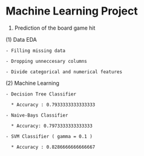 # Machine Learning Project 
1. Prediction of the board game hit

  (1) Data EDA
  
    - Filling missing data
    
    - Dropping unneccesary columns
    
    - Divide categorical and numerical features
    
  (2) Machine Learning
  
    - Decision Tree Classifier
   
      * Accuracy : 0.7933333333333333
     
    - Naive-Bays Classifier
    
      * Accuracy: 0.7973333333333333
      
    - SVM Classifier ( gamma = 0.1 )
    
      * Accuracy : 0.8286666666666667
